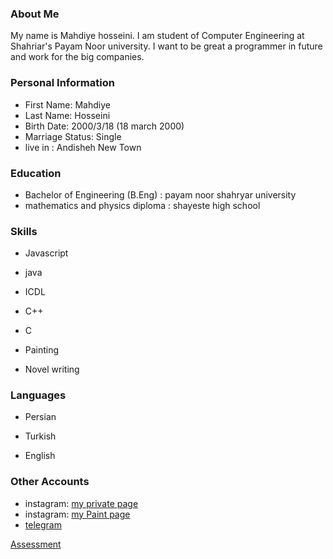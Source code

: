 <img src="" />

### About Me

My name is Mahdiye hosseini.
I am student of Computer Engineering at Shahriar's Payam Noor university. 
I want to be great a programmer in future and work for the big companies.

### Personal Information

- First Name: Mahdiye
- Last Name: Hosseini
- Birth Date: 2000/3/18 (18 march 2000)
- Marriage Status: Single
- live in : Andisheh New Town

### Education

- Bachelor of Engineering (B.Eng) : payam noor shahryar university
- mathematics and physics diploma : shayeste high school

### Skills

+ Javascript

+ java

+ ICDL

+ C++

+ C

+ Painting

+ Novel writing

### Languages

- Persian

- Turkish

- English


### Other Accounts

- instagram: <a href="https://instagram.com/_mahiii.h_?igshid=85009zzs0qxp">my private page</a>
- instagram: <a href="https://instagram.com/_mahiii.art_?igshid=843xjbt2wstc"> my Paint page </a> 
- [telegram](https://telegram.com/maya_h780)

<a href="https://github.com/mahi-hosseini/PNU_3991_AR/blob/main/_General/XX_CV_CheckList_AR_3991.pdf"> Assessment </a>
